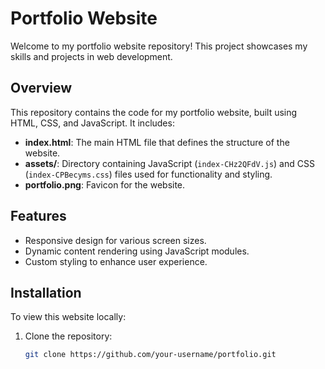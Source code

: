 # Portfolio Website

Welcome to my portfolio website repository! This project showcases my skills and projects in web development.

## Overview

This repository contains the code for my portfolio website, built using HTML, CSS, and JavaScript. It includes:

- **index.html**: The main HTML file that defines the structure of the website.
- **assets/**: Directory containing JavaScript (`index-CHz2QFdV.js`) and CSS (`index-CPBecyms.css`) files used for functionality and styling.
- **portfolio.png**: Favicon for the website.

## Features

- Responsive design for various screen sizes.
- Dynamic content rendering using JavaScript modules.
- Custom styling to enhance user experience.

## Installation

To view this website locally:

1. Clone the repository:
   ```bash
   git clone https://github.com/your-username/portfolio.git



